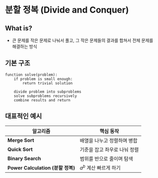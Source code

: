 분할 정복 (Divide and Conquer)
=
## What is?
- 큰 문제를 작은 문제로 나눠서 풀고, 그 작은 문제들의 결과를 합쳐서 전체 문제를 해결하는 방식

## 기본 구조
    function solve(problem):
        if problem is small enough:
            return trivial solution

        divide problem into subproblems
        solve subproblems recursively
        combine results and return

## 대표적인 예시
| 알고리즘                          | 핵심 동작            |
| ----------------------------- | ---------------- |
| **Merge Sort**                | 배열을 나누고 정렬하며 병합  |
| **Quick Sort**                | 기준을 잡고 좌우로 나눠 정렬 |
| **Binary Search**             | 범위를 반으로 줄이며 탐색   |
| **Power Calculation (분할 정복)** | $a^b$ 계산 빠르게 하기  |

